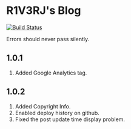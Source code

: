 # R1V3RJ's Blog

[![Build Status](https://travis-ci.org/R1V3RJ1s/r1v3rj1s.github.io.svg?branch=second-institute)](https://travis-ci.org/R1V3RJ1s/r1v3rj1s.github.io)

Errors should never pass silently.

## 1.0.1
1. Added Google Analytics tag.

## 1.0.2
1. Added Copyright Info.
2. Enabled deploy history on github.
3. Fixed the post update time display problem.
